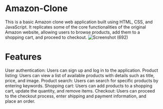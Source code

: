 # Amazon-Clone
This is a basic Amazon clone web application built using HTML, CSS, and JavaScript. It replicates some of the core functionalities of the original Amazon website, allowing users to browse products, add them to a shopping cart, and proceed to checkout.
![Screenshot (692)](https://github.com/AnkitKumarh15/Amazon-Clone/assets/95964958/4bead6f7-6bc5-46dc-a18d-39aed7f27354)

# Features
User authentication: Users can sign up and log in to the application.
Product listing: Users can view a list of available products with details such as title, price, and image.
Product search: Users can search for specific products by entering keywords.
Shopping cart: Users can add products to a shopping cart, update the quantity, and remove items.
Checkout: Users can proceed to the checkout process, enter shipping and payment information, and place an order.

